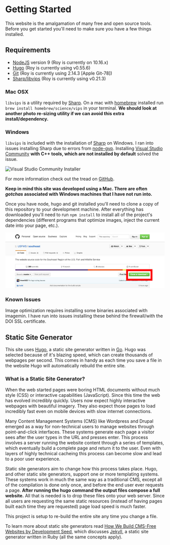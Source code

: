 # Getting Started

This website is the amalgamation of many free and open source tools. Before you get started you'll need to make sure you have a few things installed.

## Requirements

- [NodeJS](https://nodejs.org/en/) version 9 (Roy is currently on 10.16.x)
- [Hugo](https://gohugo.io/overview/installing/) (Roy is currently using v0.55.6)
- [Git](https://git-scm.com/downloads) (Roy is currently using 2.14.3 [Apple Git-78])
- [Sharp/libvips](http://sharp.dimens.io/en/stable/install/#installation) (Roy is currently using v0.21.3)

### Mac OSX

`libvips` is a utility required by [Sharp](http://sharp.dimens.io/en/). On a mac with [homebrew](http://brew.sh/) installed run `brew install homebrew/science/vips` in your terminal. **We should look at another photo re-sizing utility if we can avoid this extra install/dependency.**

### Windows

`libvips` is included with the installation of [Sharp](http://sharp.dimens.io/en/) on Windows. I ran into issues installing Sharp due to errors from [node-gyp](https://github.com/nodejs/node-gyp). Installing [Visual Studio Community](https://www.visualstudio.com/en-us/products/visual-studio-community-vs.aspx) **with C++ tools, which are not installed by default** solved the issue.

![Visual Studio Community Installer](https://cloud.githubusercontent.com/assets/94334/9250024/a3ca627a-41d2-11e5-8efb-1417d686eaa4.png)

For more information check out the tread on [GitHub](https://github.com/nodejs/node-gyp/issues/629#issuecomment-153196245).

**Keep in mind this site was developed using a Mac. There are often _gotchas_ associated with Windows machines that I have not run into.**

Once you have node, hugo and git installed you'll need to clone a copy of this repository to your development machine. After everything has downloaded you'll need to run `npm install` to install all of the project's dependencies (different programs that optimize images, inject the current date into your page, etc.).

![Location on website where the clone repository button is located](./images/clone-repository.jpg)

### Known Issues

Image optimization requires installing some binaries associated with imagemin. I have run into issues installing these behind the firewall/with the DOI SSL certificate.

## Static Site Generator

This site uses [Hugo](https://gohugo.io/), a static site generator written in [Go](https://golang.org/). Hugo was selected because of it's blazing speed, which can create thousands of webpages per second. This comes in handy as each time you save a file in the website Hugo will automatically rebuild the entire site.

### What is a Static Site Generator?

When the web started pages were boring HTML documents without much style (CSS) or interactive capabilities (JavaScript). Since this time the web has evolved incredibly quickly. Users now expect highly interactive webpages with beautiful imagery. They also expect those pages to load incredibly fast even on mobile devices with slow internet connections.

Many Content Management Systems (CMS) like Wordpress and Drupal emerged as a way for non-technical users to manage websites through point-and-click interfaces. These systems generate each page a visitor sees after the user types in the URL and presses enter. This process involves a server running the website content through a series of templates, which eventually build a complete page and return it to the user. Even with layers of highly technical cacheing this process can become slow and lead to a poor user experience.

Static site generators aim to change how this process takes place. Hugo, and other static site generators, support one or more templating systems. These systems work in much the same way as a traditional CMS, except all of the compilation is done only once, and before the end user ever requests a page. **After running the hugo command the output files compose a full website.** All that is needed is to drop these files onto your web server. Since all users are requesting the same static resources (instead of having pages built each time they are requested) page load speed is much faster.

This project is setup to re-build the entire site any time you change a file.

To learn more about static site generators read [How We Build CMS-Free Websites by Development Seed](https://developmentseed.org/blog/2012/07/27/build-cms-free-websites/), which discusses [Jekyll](jekyllrb.com), a static site generator written in Ruby (all the same concepts apply).
